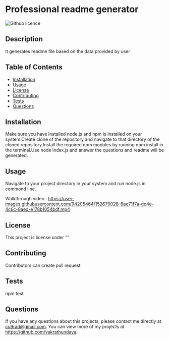 # Professional readme generator

  ![Github licence](http://img.shields.io/badge/license-""-blue.svg)
  
  ## Description 
  It generates readme file based on the data provided by user


  ## Table of Contents

  * [Installation](#installation)
  * [Usage](#usage)
  * [License](#license)
  * [Contributing](#contributing)
  * [Tests](#tests)
  * [Questions](#questions)
  

  ## Installation 
  
  Make sure you have installed node.js and npm is installed on your system.Create clone of the repository and navigate to that directory of the cloned repository.Install the required npm modules by running npm install in the terminal.Use node index.js and answer the questions and readme will be generated.

  ## Usage 
  
  Navigate to your project directory in your system and run node.js in commond line.
  
  
  Walkthrough video : https://user-images.githubusercontent.com/94205464/152670028-8ae71f7a-dc4e-4c6c-8aed-e178b1054bdf.mp4


  ## License 
  
  This project is license under ""


  ## Contributing 
  
  Contributors can create pull request


  ## Tests
  
  npm test


  ## Questions
  
  If you have any questions about this projects, please contact me directly at cu9rad@gmail.com. You can view more of my projects at https://github.com/vakrathundaya.
